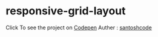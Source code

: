 # responsive-grid-layout

Click To see the project on [Codepen](https://codepen.io/santoshcodes/pen/LYWPxrp)
Auther : [santoshcode](https://twitter.com/santoshcodes)
